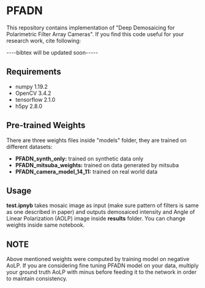 # PFADN

This repository contains implementation of "Deep Demosaicing for Polarimetric Filter Array Cameras". If you find this code useful for your research work, cite following:

----bibtex will be updated soon-----

## Requirements

- numpy 1.19.2  
- OpenCV 3.4.2  
- tensorflow 2.1.0  
- h5py 2.8.0

## Pre-trained Weights

There are three weights files inside "models" folder, they are trained on different datasets:

- **PFADN_synth_only:** trained on synthetic data only  
- **PFADN_mitsuba_weights:**  trained on data generated by mitsuba  
- **PFADN_camera_model_14_11:** trained on real world data

## Usage

**test.ipnyb** takes mosaic image as input (make sure pattern of filters is same as one described in paper) and outputs demosaiced intensity and Angle of Linear Polarization (AOLP) image inside **results** folder. You can change weights inside same notebook. 

## NOTE

Above mentioned weights were computed by training model on negative AoLP. If you are considering fine tuning PFADN model on your data, multiply your ground truth AoLP with minus before feeding it to the network in order to maintain consistency. 
